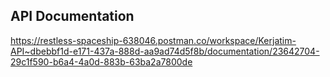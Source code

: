 ## API Documentation

https://restless-spaceship-638046.postman.co/workspace/Kerjatim-API~dbebbf1d-e171-437a-888d-aa9ad74d5f8b/documentation/23642704-29c1f590-b6a4-4a0d-883b-63ba2a7800de
